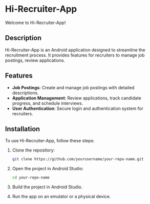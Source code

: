 # Hi-Recruiter-App

Welcome to Hi-Recruiter-App!

## Description

Hi-Recruiter-App is an Android application designed to streamline the recruitment process. It provides features for recruiters to manage job postings, review applications.

## Features

- **Job Postings**: Create and manage job postings with detailed descriptions.
- **Application Management**: Review applications, track candidate progress, and schedule interviews.
- **User Authentication**: Secure login and authentication system for recruiters.

## Installation

To use Hi-Recruiter-App, follow these steps:


1. Clone the repository:
    ```sh
    git clone https://github.com/yourusername/your-repo-name.git
    ```

2. Open the project in Android Studio:
    ```sh
    cd your-repo-name
    ```

3. Build the project in Android Studio.

4. Run the app on an emulator or a physical device.
